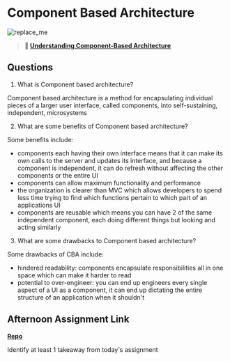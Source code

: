 # Component Based Architecture

![replace_me](https://codeworks.blob.core.windows.net/public/assets/img/illustrations/placeholder.svg)

> **📖 [Understanding Component-Based Architecture](https://codeworksacademy.com/fs-student-guide/resources/wk6/01-Component-Based-Architecture)**

## Questions

1. What is Component based architecture?

Component based architecture is a method for encapsulating individual pieces of a larger user interface, called components, into self-sustaining, independent, microsystems

2. What are some benefits of Component based architecture?

Some benefits include: 
- components each having their own interface means that it can make its own calls to the server and updates its interface, and because a component is independent, it can do refresh without affecting the other components or the entire UI 
- components can allow maximum functionality and performance 
- the organization is clearer than MVC which allows developers to spend less time trying to find which functions pertain to which part of an applications UI 
- components are reusable which means you can have 2 of the same independent component, each doing different things but looking and acting similarly 

3. What are some drawbacks to Component based architecture?

Some drawbacks of CBA include:
- hindered readability: components encapsulate responsibilities all in one space which can make it harder to read
- potential to over-engineer: you can end up engineers every single aspect of a UI as a component, it can end up dictating the entire structure of an application when it shouldn't 

## Afternoon Assignment Link

**[Repo](https://github.com/savtemp/vue-playground-fork)**

Identify at least 1 takeaway from today's assignment

